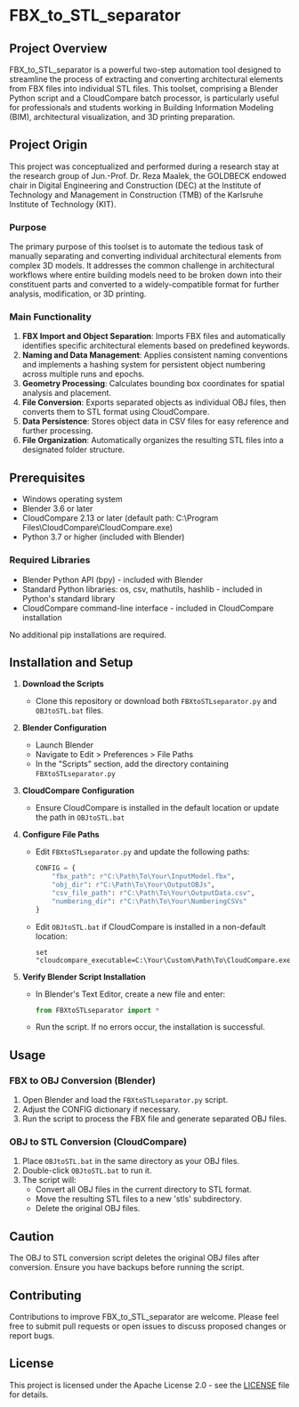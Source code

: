 # FBX_to_STL_separator

## Project Overview

FBX_to_STL_separator is a powerful two-step automation tool designed to streamline the process of extracting and converting architectural elements from FBX files into individual STL files. This toolset, comprising a Blender Python script and a CloudCompare batch processor, is particularly useful for professionals and students working in Building Information Modeling (BIM), architectural visualization, and 3D printing preparation.

## Project Origin

This project was conceptualized and performed during a research stay at the research group of Jun.-Prof. Dr. Reza Maalek, the GOLDBECK endowed chair in Digital Engineering and Construction (DEC) at the Institute of Technology and Management in Construction (TMB) of the Karlsruhe Institute of Technology (KIT).

### Purpose

The primary purpose of this toolset is to automate the tedious task of manually separating and converting individual architectural elements from complex 3D models. It addresses the common challenge in architectural workflows where entire building models need to be broken down into their constituent parts and converted to a widely-compatible format for further analysis, modification, or 3D printing.

### Main Functionality

1. **FBX Import and Object Separation**: Imports FBX files and automatically identifies specific architectural elements based on predefined keywords.
2. **Naming and Data Management**: Applies consistent naming conventions and implements a hashing system for persistent object numbering across multiple runs and epochs.
3. **Geometry Processing**: Calculates bounding box coordinates for spatial analysis and placement.
4. **File Conversion**: Exports separated objects as individual OBJ files, then converts them to STL format using CloudCompare.
5. **Data Persistence**: Stores object data in CSV files for easy reference and further processing.
6. **File Organization**: Automatically organizes the resulting STL files into a designated folder structure.

## Prerequisites

- Windows operating system
- Blender 3.6 or later
- CloudCompare 2.13 or later (default path: C:\Program Files\CloudCompare\CloudCompare.exe)
- Python 3.7 or higher (included with Blender)

### Required Libraries

- Blender Python API (bpy) - included with Blender
- Standard Python libraries: os, csv, mathutils, hashlib - included in Python's standard library
- CloudCompare command-line interface - included in CloudCompare installation

No additional pip installations are required.

## Installation and Setup

1. **Download the Scripts**
   - Clone this repository or download both `FBXtoSTLseparator.py` and `OBJtoSTL.bat` files.

2. **Blender Configuration**
   - Launch Blender
   - Navigate to Edit > Preferences > File Paths
   - In the "Scripts" section, add the directory containing `FBXtoSTLseparator.py`

3. **CloudCompare Configuration**
   - Ensure CloudCompare is installed in the default location or update the path in `OBJtoSTL.bat`

4. **Configure File Paths**
   - Edit `FBXtoSTLseparator.py` and update the following paths:
     ```python
     CONFIG = {
         "fbx_path": r"C:\Path\To\Your\InputModel.fbx",
         "obj_dir": r"C:\Path\To\Your\OutputOBJs",
         "csv_file_path": r"C:\Path\To\Your\OutputData.csv",
         "numbering_dir": r"C:\Path\To\Your\NumberingCSVs"
     }
     ```
   - Edit `OBJtoSTL.bat` if CloudCompare is installed in a non-default location:
     ```batch
     set "cloudcompare_executable=C:\Your\Custom\Path\To\CloudCompare.exe"
     ```

5. **Verify Blender Script Installation**
   - In Blender's Text Editor, create a new file and enter:
     ```python
     from FBXtoSTLseparator import *
     ```
   - Run the script. If no errors occur, the installation is successful.

## Usage

### FBX to OBJ Conversion (Blender)

1. Open Blender and load the `FBXtoSTLseparator.py` script.
2. Adjust the CONFIG dictionary if necessary.
3. Run the script to process the FBX file and generate separated OBJ files.

### OBJ to STL Conversion (CloudCompare)

1. Place `OBJtoSTL.bat` in the same directory as your OBJ files.
2. Double-click `OBJtoSTL.bat` to run it.
3. The script will:
   - Convert all OBJ files in the current directory to STL format.
   - Move the resulting STL files to a new 'stls' subdirectory.
   - Delete the original OBJ files.

## Caution

The OBJ to STL conversion script deletes the original OBJ files after conversion. Ensure you have backups before running the script.

## Contributing

Contributions to improve FBX_to_STL_separator are welcome. Please feel free to submit pull requests or open issues to discuss proposed changes or report bugs.

## License

This project is licensed under the Apache License 2.0 - see the [LICENSE](LICENSE) file for details.
